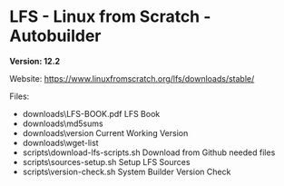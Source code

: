# LFS - Linux from Scratch - Autobuilder

**Version: 12.2**

Website: https://www.linuxfromscratch.org/lfs/downloads/stable/

Files:
- downloads\LFS-BOOK.pdf            LFS Book
- downloads\md5sums                 
- downloads\version                 Current Working Version
- downloads\wget-list               
- scripts\download-lfs-scripts.sh   Download from Github needed files
- scripts\sources-setup.sh          Setup LFS Sources
- scripts\version-check.sh          System Builder Version Check
